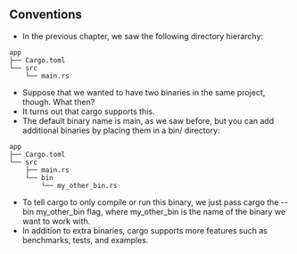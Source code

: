 ## Conventions
- In the previous chapter, we saw the following directory hierarchy:
```
app
├── Cargo.toml
└── src
    └── main.rs
```

- Suppose that we wanted to have two binaries in the same project, though. What then?
- It turns out that cargo supports this.
- The default binary name is main, as we saw before, but you can add additional binaries by placing them in a bin/ directory:

```
app
├── Cargo.toml
└── src
    ├── main.rs
    └── bin
        └── my_other_bin.rs

```

- To tell cargo to only compile or run this binary, we just pass cargo the --bin my_other_bin flag, where my_other_bin is the name of the binary we want to work with.
- In addition to extra binaries, cargo supports more features such as benchmarks, tests, and examples.